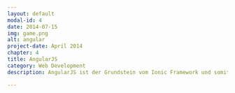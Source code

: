 ```yaml
---
layout: default
modal-id: 4
date: 2014-07-15
img: game.png
alt: angular
project-date: April 2014
chapter: 4
title: AngularJS
category: Web Development
description: AngularJS ist der Grundstein vom Ionic Framework und somit fester Bestandteil der Technologie. Zur Entwicklung eigener Apps mit Ionic ist das Verständis von AngularJS unerlässlich. Das gleichnamige Kapitel vermittelt daher das nötige Wissen für die spätere Verwendung des Ionic Frameworks.  

---
```

